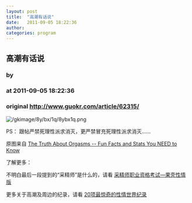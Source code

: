```yaml
---
layout: post
title:  "高潮有话说"
date:   2011-09-05 18:22:36
author: 
categories: program
---
```


## 高潮有话说
### by 
### at 2011-09-05 18:22:36
### original <http://www.guokr.com/article/62315/>

<div>
<img alt="/gkimage/8y/bx/1q/8ybx1q.png" src="http://www.guokr.com/gkimage/8y/bx/1q/8ybx1q.png">
<p>PS： 跟帖严禁死理性派求消灭，更严禁冒充死理性派求消灭……</p>
<p>原图来自 <a href="http://www.lemondrop.com/2010/06/03/the-truth-about-orgasms-facts-and-stats-you-need-to-know/">The Truth About Orgasms -- Fun Facts and Stats You NEED to Know</a></p>
<p>了解更多：</p>
<p>不明白最后一段提到的“采精师”是什么的，请看  <a href="http://www.guokr.com/article/44023/">采精师职业资格考试—果壳性情版</a></p>
<p>更多关于高潮及周边的纪录，请看 <a href="http://www.guokr.com/article/49440/">20项最惊奇的性情世界纪录</a></p>
</div>